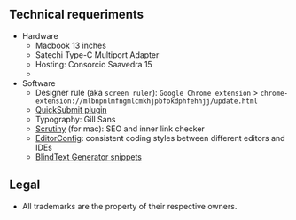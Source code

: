 ## Technical requeriments ##

* Hardware
     - Macbook 13 inches
     - Satechi Type-C Multiport Adapter
     - Hosting: Consorcio Saavedra 15
     - 
* Software
     - Designer rule (aka `screen ruler`): `Google Chrome extension` > `chrome-extension://mlbnpnlmfngmlcmkhjpbfokdphfehhjj/update.html`
     - [QuickSubmit plugin](https://github.com/pkp/quickSubmit)
     - Typography: Gill Sans
     - [Scrutiny](http://peacockmedia.software/mac/scrutiny/) (for mac): SEO and inner link checker
     - [EditorConfig](https://editorconfig.org/#download): consistent coding styles between different editors and IDEs
     - [BlindText Generator snippets](http://www.blindtextgenerator.com/snippets) 

## Legal ##

* All trademarks are the property of their respective owners.